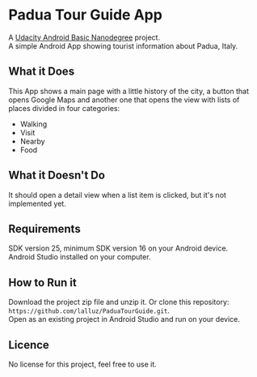 # Padua Tour Guide App
A [Udacity Android Basic Nanodegree](https://www.udacity.com/course/android-basics-nanodegree-by-google--nd803) project.  
A simple Android App showing tourist information about Padua, Italy.

## What it Does
This App shows a main page with a little history of the city, a button 
that opens Google Maps and another one that opens the view with lists of places
divided in four categories: 

* Walking
* Visit
* Nearby
* Food

## What it Doesn't Do
It should open a detail view when a list item is clicked, but it's not 
implemented yet.

## Requirements
SDK version 25, minimum SDK version 16 on your Android device.  
Android Studio installed on your computer.
 
## How to Run it
Download the project zip file and unzip it. 
Or clone this repository:  
` https://github.com/lalluz/PaduaTourGuide.git `.  
Open as an existing project in Android Studio and run on your device.



## Licence
No license for this project, feel free to use it.